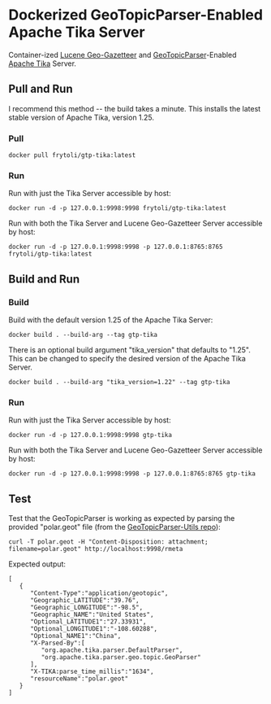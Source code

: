 # Dockerized GeoTopicParser-Enabled Apache Tika Server

Container-ized [Lucene Geo-Gazetteer](https://github.com/chrismattmann/lucene-geo-gazetteer) and [GeoTopicParser](https://cwiki.apache.org/confluence/display/tika/GeoTopicParser)-Enabled [Apache Tika](https://tika.apache.org/) Server.

## Pull and Run
I recommend this method -- the build takes a minute. This installs the latest stable version of Apache Tika, version 1.25.
### Pull
```
docker pull frytoli/gtp-tika:latest
```

### Run
Run with just the Tika Server accessible by host:
```
docker run -d -p 127.0.0.1:9998:9998 frytoli/gtp-tika:latest
```

Run with both the Tika Server and Lucene Geo-Gazetteer Server accessible by host:
```
docker run -d -p 127.0.0.1:9998:9998 -p 127.0.0.1:8765:8765 frytoli/gtp-tika:latest
```

## Build and Run
### Build
Build with the default version 1.25 of the Apache Tika Server:
```
docker build . --build-arg --tag gtp-tika
```

There is an optional build argument "tika_version" that defaults to "1.25". This can be changed to specify the desired version of the Apache Tika Server.
```
docker build . --build-arg "tika_version=1.22" --tag gtp-tika
```

### Run
Run with just the Tika Server accessible by host:
```
docker run -d -p 127.0.0.1:9998:9998 gtp-tika
```

Run with both the Tika Server and Lucene Geo-Gazetteer Server accessible by host:
```
docker run -d -p 127.0.0.1:9998:9998 -p 127.0.0.1:8765:8765 gtp-tika
```

## Test
Test that the GeoTopicParser is working as expected by parsing the provided "polar.geot" file (from the [GeoTopicParser-Utils repo](https://github.com/chrismattmann/geotopicparser-utils)):
```
curl -T polar.geot -H "Content-Disposition: attachment; filename=polar.geot" http://localhost:9998/rmeta
```

Expected output:
```
[
   {
      "Content-Type":"application/geotopic",
      "Geographic_LATITUDE":"39.76",
      "Geographic_LONGITUDE":"-98.5",
      "Geographic_NAME":"United States",
      "Optional_LATITUDE1":"27.33931",
      "Optional_LONGITUDE1":"-108.60288",
      "Optional_NAME1":"China",
      "X-Parsed-By":[
         "org.apache.tika.parser.DefaultParser",
         "org.apache.tika.parser.geo.topic.GeoParser"
      ],
      "X-TIKA:parse_time_millis":"1634",
      "resourceName":"polar.geot"
   }
]
```
